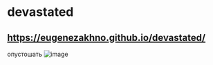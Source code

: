 # devastated 
https://eugenezakhno.github.io/devastated/
----
опустошать
![image](https://github.com/EugeneZakhno/devastated/assets/30446748/77a0b5e8-7a19-490a-b70d-20f702015a4f)

